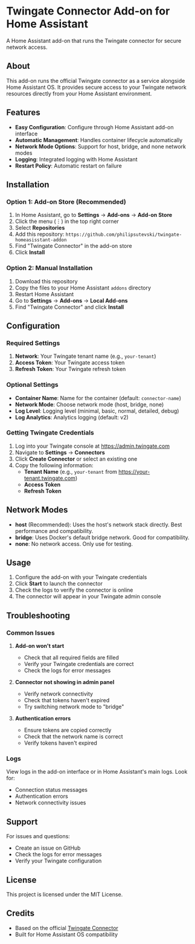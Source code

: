 # Twingate Connector Add-on for Home Assistant

A Home Assistant add-on that runs the Twingate connector for secure network access.

## About

This add-on runs the official Twingate connector as a service alongside Home Assistant OS. It provides secure access to your Twingate network resources directly from your Home Assistant environment.

## Features

- **Easy Configuration**: Configure through Home Assistant add-on interface
- **Automatic Management**: Handles container lifecycle automatically
- **Network Mode Options**: Support for host, bridge, and none network modes
- **Logging**: Integrated logging with Home Assistant
- **Restart Policy**: Automatic restart on failure

## Installation

### Option 1: Add-on Store (Recommended)

1. In Home Assistant, go to **Settings** → **Add-ons** → **Add-on Store**
2. Click the menu (⋮) in the top right corner
3. Select **Repositories**
4. Add this repository: `https://github.com/philipsutevski/twingate-homeasisstant-addon`
5. Find "Twingate Connector" in the add-on store
6. Click **Install**

### Option 2: Manual Installation

1. Download this repository
2. Copy the files to your Home Assistant `addons` directory
3. Restart Home Assistant
4. Go to **Settings** → **Add-ons** → **Local Add-ons**
5. Find "Twingate Connector" and click **Install**

## Configuration

### Required Settings

1. **Network**: Your Twingate tenant name (e.g., `your-tenant`)
2. **Access Token**: Your Twingate access token
3. **Refresh Token**: Your Twingate refresh token

### Optional Settings

- **Container Name**: Name for the container (default: `connector-name`)
- **Network Mode**: Choose network mode (host, bridge, none)
- **Log Level**: Logging level (minimal, basic, normal, detailed, debug)
- **Log Analytics**: Analytics logging (default: v2)

### Getting Twingate Credentials

1. Log into your Twingate console at https://admin.twingate.com
2. Navigate to **Settings** → **Connectors**
3. Click **Create Connector** or select an existing one
4. Copy the following information:
   - **Tenant Name** (e.g., `your-tenant` from https://your-tenant.twingate.com)
   - **Access Token**
   - **Refresh Token**

## Network Modes

- **host** (Recommended): Uses the host's network stack directly. Best performance and compatibility.
- **bridge**: Uses Docker's default bridge network. Good for compatibility.
- **none**: No network access. Only use for testing.

## Usage

1. Configure the add-on with your Twingate credentials
2. Click **Start** to launch the connector
3. Check the logs to verify the connector is online
4. The connector will appear in your Twingate admin console

## Troubleshooting

### Common Issues

1. **Add-on won't start**
   - Check that all required fields are filled
   - Verify your Twingate credentials are correct
   - Check the logs for error messages

2. **Connector not showing in admin panel**
   - Verify network connectivity
   - Check that tokens haven't expired
   - Try switching network mode to "bridge"

3. **Authentication errors**
   - Ensure tokens are copied correctly
   - Check that the network name is correct
   - Verify tokens haven't expired

### Logs

View logs in the add-on interface or in Home Assistant's main logs. Look for:
- Connection status messages
- Authentication errors
- Network connectivity issues

## Support

For issues and questions:
- Create an issue on GitHub
- Check the logs for error messages
- Verify your Twingate configuration

## License

This project is licensed under the MIT License.

## Credits

- Based on the official [Twingate Connector](https://www.twingate.com/docs/deploy-connector-with-docker-compose)
- Built for Home Assistant OS compatibility
